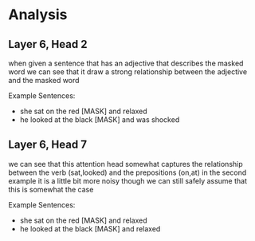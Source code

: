 # Analysis

## Layer 6, Head 2

when given a sentence that has an adjective that describes the masked word we can see that it draw a strong relationship between
the adjective and the masked word

Example Sentences:
- she sat on the red [MASK] and relaxed
- he looked at the black [MASK] and was shocked

## Layer 6, Head 7

we can see that this attention head somewhat captures the relationship between the verb (sat,looked) and the prepositions (on,at)
in the second example it is a little bit more noisy though we can still safely assume that this is somewhat the case

Example Sentences:
- she sat on the red [MASK] and relaxed
- he looked at the black [MASK] and relaxed

